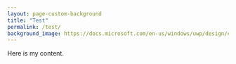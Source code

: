```yaml
---
layout: page-custom-background
title: "Test"
permalink: /test/
background_image: https://docs.microsoft.com/en-us/windows/uwp/design/controls-and-patterns/images/image_licorice.jpg
---
```


Here is my content. 
